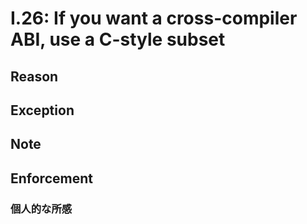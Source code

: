 # I.26: If you want a cross-compiler ABI, use a C-style subset

## Reason

## Exception

## Note

## Enforcement

### 個人的な所感
